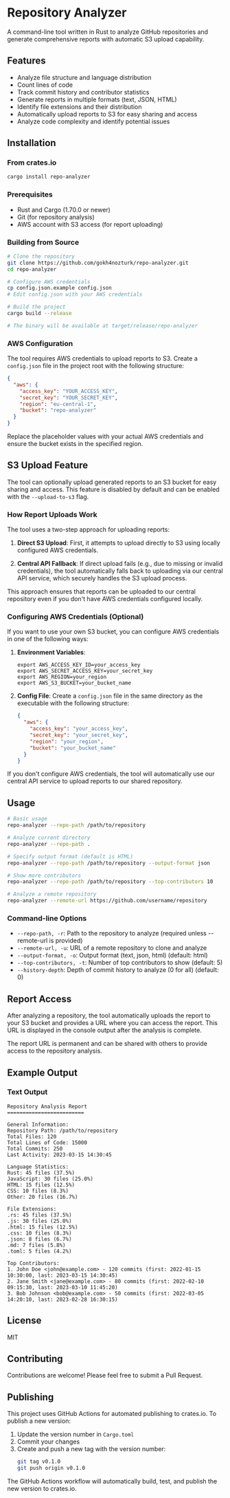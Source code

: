 # Repository Analyzer

A command-line tool written in Rust to analyze GitHub repositories and generate comprehensive reports with automatic S3 upload capability.

## Features

- Analyze file structure and language distribution
- Count lines of code
- Track commit history and contributor statistics
- Generate reports in multiple formats (text, JSON, HTML)
- Identify file extensions and their distribution
- Automatically upload reports to S3 for easy sharing and access
- Analyze code complexity and identify potential issues

## Installation

### From crates.io

```bash
cargo install repo-analyzer
```

### Prerequisites

- Rust and Cargo (1.70.0 or newer)
- Git (for repository analysis)
- AWS account with S3 access (for report uploading)

### Building from Source

```bash
# Clone the repository
git clone https://github.com/gokh4nozturk/repo-analyzer.git
cd repo-analyzer

# Configure AWS credentials
cp config.json.example config.json
# Edit config.json with your AWS credentials

# Build the project
cargo build --release

# The binary will be available at target/release/repo-analyzer
```

### AWS Configuration

The tool requires AWS credentials to upload reports to S3. Create a `config.json` file in the project root with the following structure:

```json
{
  "aws": {
    "access_key": "YOUR_ACCESS_KEY",
    "secret_key": "YOUR_SECRET_KEY",
    "region": "eu-central-1",
    "bucket": "repo-analyzer"
  }
}
```

Replace the placeholder values with your actual AWS credentials and ensure the bucket exists in the specified region.

## S3 Upload Feature

The tool can optionally upload generated reports to an S3 bucket for easy sharing and access. This feature is disabled by default and can be enabled with the `--upload-to-s3` flag.

### How Report Uploads Work

The tool uses a two-step approach for uploading reports:

1. **Direct S3 Upload**: First, it attempts to upload directly to S3 using locally configured AWS credentials.

2. **Central API Fallback**: If direct upload fails (e.g., due to missing or invalid credentials), the tool automatically falls back to uploading via our central API service, which securely handles the S3 upload process.

This approach ensures that reports can be uploaded to our central repository even if you don't have AWS credentials configured locally.

### Configuring AWS Credentials (Optional)

If you want to use your own S3 bucket, you can configure AWS credentials in one of the following ways:

1. **Environment Variables**:
   ```
   export AWS_ACCESS_KEY_ID=your_access_key
   export AWS_SECRET_ACCESS_KEY=your_secret_key
   export AWS_REGION=your_region
   export AWS_S3_BUCKET=your_bucket_name
   ```

2. **Config File**:
   Create a `config.json` file in the same directory as the executable with the following structure:
   ```json
   {
     "aws": {
       "access_key": "your_access_key",
       "secret_key": "your_secret_key",
       "region": "your_region",
       "bucket": "your_bucket_name"
     }
   }
   ```

If you don't configure AWS credentials, the tool will automatically use our central API service to upload reports to our shared repository.

## Usage

```bash
# Basic usage
repo-analyzer --repo-path /path/to/repository

# Analyze current directory
repo-analyzer --repo-path .

# Specify output format (default is HTML)
repo-analyzer --repo-path /path/to/repository --output-format json

# Show more contributors
repo-analyzer --repo-path /path/to/repository --top-contributors 10

# Analyze a remote repository
repo-analyzer --remote-url https://github.com/username/repository
```

### Command-line Options

- `--repo-path, -r`: Path to the repository to analyze (required unless --remote-url is provided)
- `--remote-url, -u`: URL of a remote repository to clone and analyze
- `--output-format, -o`: Output format (text, json, html) (default: html)
- `--top-contributors, -t`: Number of top contributors to show (default: 5)
- `--history-depth`: Depth of commit history to analyze (0 for all) (default: 0)

## Report Access

After analyzing a repository, the tool automatically uploads the report to your S3 bucket and provides a URL where you can access the report. This URL is displayed in the console output after the analysis is complete.

The report URL is permanent and can be shared with others to provide access to the repository analysis.

## Example Output

### Text Output

```
Repository Analysis Report
=========================

General Information:
Repository Path: /path/to/repository
Total Files: 120
Total Lines of Code: 15000
Total Commits: 250
Last Activity: 2023-03-15 14:30:45

Language Statistics:
Rust: 45 files (37.5%)
JavaScript: 30 files (25.0%)
HTML: 15 files (12.5%)
CSS: 10 files (8.3%)
Other: 20 files (16.7%)

File Extensions:
.rs: 45 files (37.5%)
.js: 30 files (25.0%)
.html: 15 files (12.5%)
.css: 10 files (8.3%)
.json: 8 files (6.7%)
.md: 7 files (5.8%)
.toml: 5 files (4.2%)

Top Contributors:
1. John Doe <john@example.com> - 120 commits (first: 2022-01-15 10:30:00, last: 2023-03-15 14:30:45)
2. Jane Smith <jane@example.com> - 80 commits (first: 2022-02-10 09:15:30, last: 2023-03-10 11:45:20)
3. Bob Johnson <bob@example.com> - 50 commits (first: 2022-03-05 14:20:10, last: 2023-02-28 16:30:15)
```

## License

MIT

## Contributing

Contributions are welcome! Please feel free to submit a Pull Request.

## Publishing

This project uses GitHub Actions for automated publishing to crates.io. To publish a new version:

1. Update the version number in `Cargo.toml`
2. Commit your changes
3. Create and push a new tag with the version number:
   ```bash
   git tag v0.1.0
   git push origin v0.1.0
   ```

The GitHub Actions workflow will automatically build, test, and publish the new version to crates.io. 
